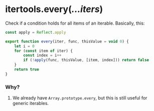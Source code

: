 # itertools.every(*...iters*)

Check if a condition holds for all items of an iterable. Basically, this:

```js
const apply = Reflect.apply

export function every(iter, func, thisValue = void 0) {
    let i = 0
    for (const item of iter) {
        const index = i++
        if (!apply(func, thisValue, [item, index])) return false
    }
    return true
}
```

### Why?

1. We already have `Array.prototype.every`, but this is still useful for generic iterables.

